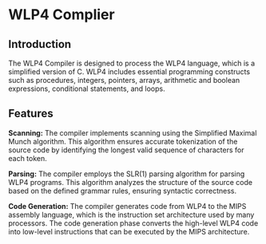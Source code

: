 # WLP4 Complier
## Introduction
The WLP4 Compiler is designed to process the WLP4 language, which is a simplified version of C. WLP4 includes essential programming constructs such as procedures, integers, pointers, arrays, arithmetic and boolean expressions, conditional statements, and loops.

## Features
**Scanning:** The compiler implements scanning using the Simplified Maximal Munch algorithm.    This algorithm ensures accurate tokenization of the source code by identifying the longest valid sequence of characters for each token.

**Parsing:** The compiler employs the SLR(1) parsing algorithm for parsing WLP4 programs. This algorithm analyzes the structure of the source code based on the defined grammar rules, ensuring syntactic correctness.

**Code Generation:** The compiler generates code from WLP4 to the MIPS assembly language, which is the instruction set architecture used by many processors. The code generation phase converts the high-level WLP4 code into low-level instructions that can be executed by the MIPS architecture.
